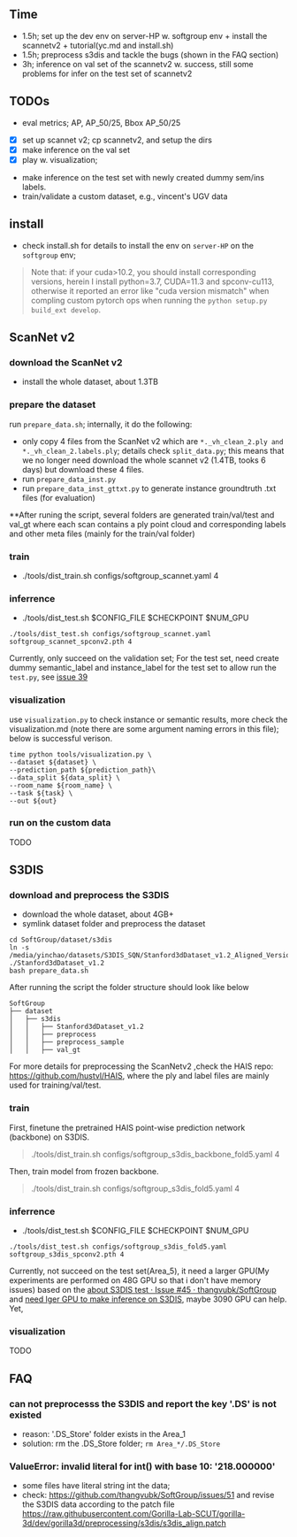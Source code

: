 ## Time

- 1.5h; set up the dev env on server-HP w. softgroup env + install the scannetv2 + tutorial(yc.md and install.sh)
- 1.5h; preprocess s3dis and tackle the bugs (shown in the FAQ section)
- 3h; inference on val set of the scannetv2 w. success, still some problems for infer on the test set of scannetv2

## TODOs

- eval metrics; AP, AP_50/25, Bbox AP_50/25
- [x] set up scannet v2; cp scannetv2, and setup the dirs
- [x] make inference on the val set
- [x] play w. visualization;
- make inference on the test set with newly created dummy sem/ins labels.
- train/validate a custom dataset, e.g., vincent's UGV data

## install

- check install.sh for details to install the env on `server-HP` on the `softgroup` env; 
>Note that: if your cuda>10.2, you should install corresponding versions, herein I install python=3.7, CUDA=11.3 and spconv-cu113, otherwise it reported an error like "cuda version mismatch" when compling custom pytorch ops when running the `python setup.py build_ext develop`.


## ScanNet v2
### download the ScanNet v2

- install the whole dataset, about 1.3TB

### prepare the dataset

run `prepare_data.sh`; internally, it do the following:
- only copy 4 files from the ScanNet v2 which are `*._vh_clean_2.ply and *._vh_clean_2.labels.ply`; details check `split_data.py`; this means that we no longer need download the whole scannet v2 (1.4TB, tooks 6 days) but download these 4 files. 
- run `prepare_data_inst.py`
- run `prepare_data_inst_gttxt.py` to generate instance groundtruth .txt files (for evaluation)

**After runing the script, several folders are generated train/val/test and val_gt where each scan contains a ply point cloud and corresponding labels and other meta files (mainly for the train/val folder)

### train

- ./tools/dist_train.sh configs/softgroup_scannet.yaml 4


### inferrence

- ./tools/dist_test.sh $CONFIG_FILE $CHECKPOINT $NUM_GPU
```
./tools/dist_test.sh configs/softgroup_scannet.yaml softgroup_scannet_spconv2.pth 4
```

Currently, only succeed on the validation set; For the test set, need create dummy semantic_label and instance_label for the test set to allow run the `test.py`, see [issue 39](https://github.com/thangvubk/SoftGroup/issues/39)


### visualization

use `visualization.py` to check instance or semantic results, more check the visualization.md (note there are some argument naming errors in this file); below is successful verison.

```
time python tools/visualization.py \
--dataset ${dataset} \
--prediction_path ${prediction_path}\
--data_split ${data_split} \
--room_name ${room_name} \
--task ${task} \
--out ${out}
```


### run on the custom data

TODO


## S3DIS
### download and preprocess the S3DIS

- download the whole dataset, about 4GB+
- symlink dataset folder and preprocess the dataset
```
cd SoftGroup/dataset/s3dis
ln -s /media/yinchao/datasets/S3DIS_SQN/Stanford3dDataset_v1.2_Aligned_Version ./Stanford3dDataset_v1.2
bash prepare_data.sh
```

After running the script the folder structure should look like below
```
SoftGroup
├── dataset
│   ├── s3dis
│   │   ├── Stanford3dDataset_v1.2
│   │   ├── preprocess
│   │   ├── preprocess_sample
│   │   ├── val_gt
```

For more details for preprocessing the ScanNetv2 ,check the HAIS repo: https://github.com/hustvl/HAIS, where the ply and label files are mainly used for training/val/test.

### train

First, finetune the pretrained HAIS point-wise prediction network (backbone) on S3DIS.

>./tools/dist_train.sh configs/softgroup_s3dis_backbone_fold5.yaml 4


Then, train model from frozen backbone.

>./tools/dist_train.sh configs/softgroup_s3dis_fold5.yaml 4



### inferrence

- ./tools/dist_test.sh $CONFIG_FILE $CHECKPOINT $NUM_GPU
```
./tools/dist_test.sh configs/softgroup_s3dis_fold5.yaml softgroup_s3dis_spconv2.pth 4
```

Currently, not succeed on the test set(Area_5), it need a larger GPU(My experiments are performed on 48G GPU so that i don't have memory issues) based on the  [about S3DIS test · Issue #45 · thangvubk/SoftGroup](https://github.com/thangvubk/SoftGroup/issues/45) and [need lger GPU to make inference on S3DIS](https://github.com/thangvubk/SoftGroup/issues/68), maybe 3090 GPU can help. Yet, 


### visualization

TODO


## FAQ

### can not preprocesss the S3DIS and report the key '.DS' is not existed

- reason: '.DS_Store' folder exists in the Area_1
- solution: rm the .DS_Store folder; `rm Area_*/.DS_Store`


### ValueError: invalid literal for int() with base 10: '218.000000'

- some files have literal string int the data;
- check: https://github.com/thangvubk/SoftGroup/issues/51 and revise the S3DIS data according to the patch file https://raw.githubusercontent.com/Gorilla-Lab-SCUT/gorilla-3d/dev/gorilla3d/preprocessing/s3dis/s3dis_align.patch